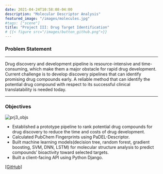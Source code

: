 ```yaml
---
date: 2021-04-24T10:58:08-04:00
description: "Molecular Descriptor Analysis"
featured_image: "/images/molecules.jpg"
#tags: ["scene"]
title: "Project III: Drug Target Identification"
# {{< figure src="/images/button_github.png">}}
---
```

### Problem Statement
---

Drug discovery and development pipeline is resource-intensive and time-consuming, which make them a major obstacle for rapid drug development. Current challenge is to develop discovery pipelines that can identify promising drug compounds early. A reliable method that can identify the potential drug compound with respect to its successful clinical translatability is needed today.

---
### Objectives
![prj3_objs](/images/prj3_objs.png)

* Established a prototype pipeline to rank potential drug compounds for drug discovery to reduce the time and costs of drug development.
* Calculated PubChem Fingerprints using PaDEL-Descriptor.
* Built machine learning models(decision tree, random forest, gradient boosting, SVM, DNN, LSTM) for molecular structure analysis to predict compounds’ bioactivity toward selected targets.
* Built a client-facing API using Python Django.



[[GitHub]](https://github.com/A-Y-Yang/CSP-572-Drug-Target-Identification-master)
